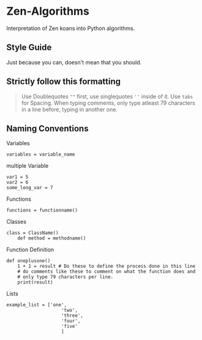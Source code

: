 # Zen-Algorithms

Interpretation of Zen koans into Python algorithms.

## Style Guide

Just because you can, doesn't mean that you should.

## Strictly follow this formatting

> Use Doublequotes `""` first, use singlequotes  `''` inside of it.
> Use `tabs` for Spacing.
> When typing comments, only type atleast 79 characters in a line before,
> typing in another one.

## Naming Conventions

Variables

```
variables = variable_name
```

multiple Variable

```
var1 = 5
var2 = 6
some_long_var = 7
```

Functions

```
functions = functionname()
```

Classes

```
class = ClassName()
    def method = methodname()
```

Function Definition

```
def oneplusone()
    1 + 1 = result # Do these to define the process done in this line
    # do comments like these to comment on what the function does and
    # only type 79 characters per line.
    print(result)
```

Lists

```
example_list = ['one',
                    'two',
                    'three',
                    'four',
                    'five'
                    ]
```
